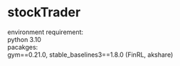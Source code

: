 # stockTrader
environment requirement:  
python 3.10  
pacakges:  
gym==0.21.0, stable_baselines3==1.8.0 
(FinRL, akshare)
